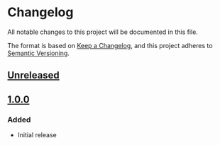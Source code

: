 # Changelog

All notable changes to this project will be documented in this file.

The format is based on [Keep a Changelog](https://keepachangelog.com/en/1.0.0/),
and this project adheres to [Semantic Versioning](https://semver.org/spec/v2.0.0.html).

## [Unreleased]

## [1.0.0]

### Added

- Initial release

[Unreleased]: https://github.com/MetaMask/core/compare/@metamask/bridge-controller@1.0.0...HEAD
[1.0.0]: https://github.com/MetaMask/core/releases/tag/@metamask/bridge-controller@1.0.0

